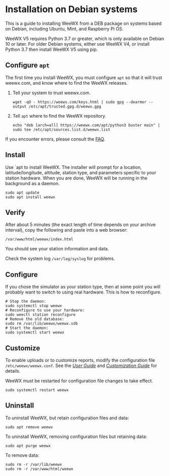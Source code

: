 # Installation on Debian systems 

This is a guide to installing WeeWX from a DEB package on systems based on
Debian, including Ubuntu, Mint, and Raspberry Pi OS.

WeeWX V5 requires Python 3.7 or greater, which is only available on Debian 10
or later.  For older Debian systems, either use WeeWX V4, or install Python 3.7
then install WeeWX V5 using pip.


## Configure `apt`

The first time you install WeeWX, you must configure `apt` so that it will
trust weewx.com, and know where to find the WeeWX releases.

1. Tell your system to trust weewx.com.

    ```shell
    wget -qO - https://weewx.com/keys.html | sudo gpg --dearmor --output /etc/apt/trusted.gpg.d/weewx.gpg
    ```

2. Tell `apt` where to find the WeeWX repository.

    ```shell
    echo "deb [arch=all] https://weewx.com/apt/python3 buster main" | sudo tee /etc/apt/sources.list.d/weewx.list
    ```

If you encounter errors, please consult the [FAQ](https://github.com/weewx/weewx/wiki/faq-apt-key-problems).


## Install

Use `apt to install WeeWX. The installer will prompt for a location,
latitude/longitude, altitude, station type, and parameters specific to your
station hardware.  When you are done, WeeWX will be running in the background
as a daemon.

```shell
sudo apt update
sudo apt install weewx
```


## Verify

After about 5 minutes (the exact length of time depends on your archive
interval), copy the following and paste into a web browser:

    /var/www/html/weewx/index.html

You should see your station information and data.

Check the system log `/var/log/syslog` for problems.


## Configure

If you chose the simulator as your station type, then at some point you will
probably want to switch to using real hardware. This is how to reconfigure.

```shell
# Stop the daemon:
sudo systemctl stop weewx
# Reconfigure to use your hardware:
sudo weectl station reconfigure
# Remove the old database:
sudo rm /var/lib/weewx/weewx.sdb
# Start the daemon:
sudo systemctl start weewx
```


## Customize

To enable uploads or to customize reports, modify the configuration file
`/etc/weewx/weewx.conf`. See the [*User Guide*](../../usersguide) and
[*Customization Guide*](../../custom) for details.

WeeWX must be restarted for configuration file changes to take effect.

```shell
sudo systemctl restart weewx
```


## Uninstall

To uninstall WeeWX, but retain configuration files and data:

```shell
sudo apt remove weewx
```

To uninstall WeeWX, removing configuration files but retaining data:

```shell
sudo apt purge weewx
```

To remove data:

```shell
sudo rm -r /var/lib/weewx
sudo rm -r /var/www/html/weewx
```
